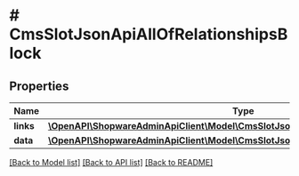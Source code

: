 # # CmsSlotJsonApiAllOfRelationshipsBlock

## Properties

Name | Type | Description | Notes
------------ | ------------- | ------------- | -------------
**links** | [**\OpenAPI\ShopwareAdminApiClient\Model\CmsSlotJsonApiAllOfRelationshipsBlockLinks**](CmsSlotJsonApiAllOfRelationshipsBlockLinks.md) |  | [optional]
**data** | [**\OpenAPI\ShopwareAdminApiClient\Model\CmsSlotJsonApiAllOfRelationshipsBlockData**](CmsSlotJsonApiAllOfRelationshipsBlockData.md) |  | [optional]

[[Back to Model list]](../../README.md#models) [[Back to API list]](../../README.md#endpoints) [[Back to README]](../../README.md)
